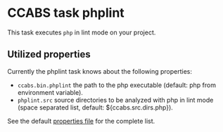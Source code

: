 CCABS task phplint
==================

This task executes `php` in lint mode on your project.

Utilized properties
-------------------

Currently the phplint task knows about the following properties:
* `ccabs.bin.phplint` the path to the php executable (default: php from environment variable).
* `phplint.src` source directories to be analyzed with php in lint mode (space separated list, default:
  ${ccabs.src.dirs.php}).

See the default [properties file](default.properties) for the complete list.
